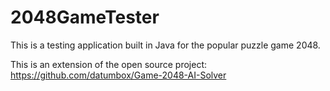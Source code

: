 # 2048GameTester

This is a testing application built in Java for the popular puzzle game 2048.

This is an extension of the open source project: https://github.com/datumbox/Game-2048-AI-Solver

